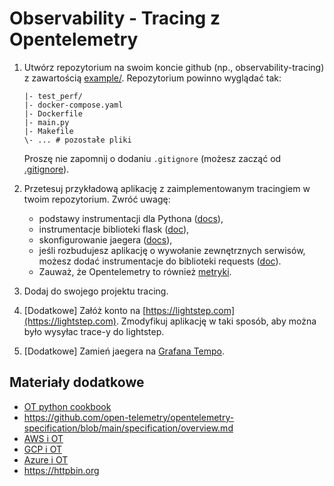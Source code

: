# Observability - Tracing z Opentelemetry

1. Utwórz repozytorium na swoim koncie github (np., observability-tracing) z zawartością [example/](example/). Repozytorium powinno wyglądać tak:

   ```
   |- test_perf/
   |- docker-compose.yaml
   |- Dockerfile
   |- main.py
   |- Makefile
   \- ... # pozostałe pliki
   ```
  
   Proszę nie zapomnij o dodaniu `.gitignore` (możesz zacząć od [.gitignore](../.gitignore)). 

2. Przetesuj przykładową aplikację z zaimplementowanym tracingiem w twoim repozytorium. Zwróć uwagę:

   - podstawy instrumentacji dla Pythona ([docs](https://opentelemetry.io/docs/instrumentation/python/)),
   - instrumentacje biblioteki flask ([doc](https://opentelemetry-python-contrib.readthedocs.io/en/latest/instrumentation/flask/flask.html)),
   - skonfigurowanie jaegera ([docs](https://opentelemetry-python.readthedocs.io/en/latest/exporter/jaeger/jaeger.html)),
   - jeśli rozbudujesz aplikację o wywołanie zewnętrznych serwisów, możesz dodać instrumentacje do biblioteki requests ([doc](https://opentelemetry-python.readthedocs.io/en/stable/getting-started.html#instrumentation-example-with-flask)).
   - Zauważ, że Opentelemetry to również [metryki](https://open-telemetry.github.io/opentelemetry-python/getting-started.html#use-metrics-with-prometheus).

3. Dodaj do swojego projektu tracing.

4. [Dodatkowe] Załóż konto na [https://lightstep.com](https://lightstep.com). Zmodyfikuj aplikację w taki sposób, aby można było wysyłac trace-y do lightstep.

5. [Dodatkowe] Zamień jaegera na [Grafana Tempo](https://grafana.com/docs/tempo/latest/getting-started/).

## Materiały dodatkowe

- [OT python cookbook](https://opentelemetry.io/docs/instrumentation/python/cookbook/)
- https://github.com/open-telemetry/opentelemetry-specification/blob/main/specification/overview.md
- [AWS i OT](https://aws.amazon.com/blogs/opensource/auto-instrumenting-a-python-application-with-an-aws-distro-for-opentelemetry-lambda-layer/)
- [GCP i OT](https://cloud.google.com/trace/docs/setup/python-ot)
- [Azure i OT](https://docs.microsoft.com/en-us/azure/azure-monitor/app/opentelemetry-overview)
- https://httpbin.org
